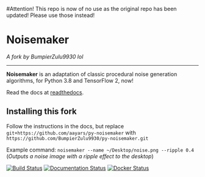 #Attention! This repo is now of no use as the original repo has been updated! Please use those instead!

# Noisemaker
*A fork by BumpierZulu9930 lol*
***

**Noisemaker** is an adaptation of classic procedural noise generation algorithms, for Python 3.8 and TensorFlow 2, now!

Read the docs at [readthedocs](http://noisemaker.readthedocs.io/).

## Installing this fork
Follow the instructions in the docs, but replace `git+https://github.com/aayars/py-noisemaker` with `https://github.com/BumpierZulu9930/py-noisemaker.git`

Example command: `noisemaker --name ~/Desktop/noise.png --ripple 0.4` (*Outputs a noise image with a ripple effect to the desktop*)

[![Build Status](https://travis-ci.com/aayars/py-noisemaker.svg?branch=master "Build Status")](https://travis-ci.com/aayars/py-noisemaker)
[![Documentation Status](https://readthedocs.org/projects/noisemaker/badge/?version=latest "Documentation Status")](https://noisemaker.readthedocs.io/en/latest/?badge=latest)
[![Docker Status](https://img.shields.io/docker/build/aayars/py-noisemaker.svg "Docker Status")](https://hub.docker.com/r/aayars/py-noisemaker)
